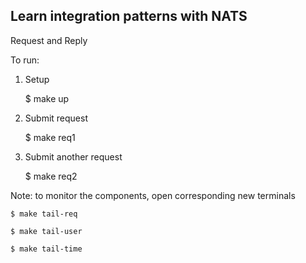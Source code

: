 ## Learn integration patterns with NATS ##

Request and Reply

To run:

1. Setup 

    $ make up

2. Submit request 

    $ make req1

3. Submit another request

    $ make req2

Note: to monitor the components, open corresponding new terminals

    $ make tail-req

    $ make tail-user

    $ make tail-time



